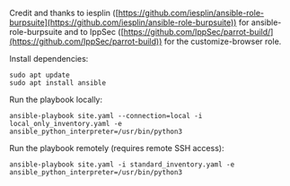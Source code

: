 Credit and thanks to iesplin ([https://github.com/iesplin/ansible-role-burpsuite](https://github.com/iesplin/ansible-role-burpsuite)) for ansible-role-burpsuite and to IppSec ([https://github.com/IppSec/parrot-build/](https://github.com/IppSec/parrot-build)) for the customize-browser role.

Install dependencies:
```
sudo apt update
sudo apt install ansible
```

Run the playbook locally:
```
ansible-playbook site.yaml --connection=local -i local_only_inventory.yaml -e ansible_python_interpreter=/usr/bin/python3
```

Run the playbook remotely (requires remote SSH access):
```
ansible-playbook site.yaml -i standard_inventory.yaml -e ansible_python_interpreter=/usr/bin/python3
```
